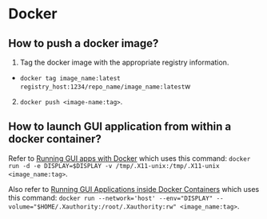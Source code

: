 # Docker

## How to push a docker image?

1. Tag the docker image with the appropriate registry information.
  - `docker tag image_name:latest registry_host:1234/repo_name/image_name:latest`w
2. `docker push <image-name:tag>`.

## How to launch GUI application from within a docker container?

Refer to [Running GUI apps with Docker](http://fabiorehm.com/blog/2014/09/11/running-gui-apps-with-docker/) which uses this command: `docker run -d -e DISPLAY=$DISPLAY -v /tmp/.X11-unix:/tmp/.X11-unix <image_name:tag>`.

Also refer to [Running GUI Applications inside Docker Containers](https://medium.com/@SaravSun/running-gui-applications-inside-docker-containers-83d65c0db110) which uses this command: `docker run --network='host' --env="DISPLAY" --volume="$HOME/.Xauthority:/root/.Xauthority:rw" <image_name:tag>`.
